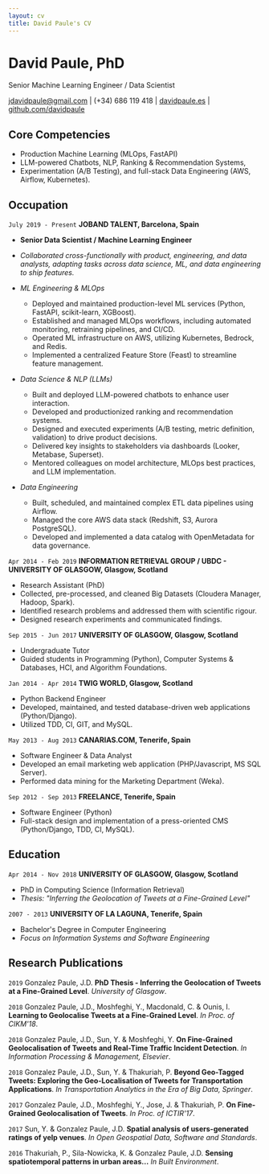 ```yaml
---
layout: cv
title: David Paule's CV
---
```

# David Paule, PhD
Senior Machine Learning Engineer / Data Scientist

<div id="webaddress">
<a href="mailto:jdavidpaule@gmail.com">jdavidpaule@gmail.com</a> | (+34) 686 119 418
| <a href="https://davidpaule.es">davidpaule.es</a>
| <a href="https://github.com/davidpaule">github.com/davidpaule</a>
</div>


## Core Competencies
- Production Machine Learning (MLOps, FastAPI)
- LLM-powered Chatbots, NLP, Ranking & Recommendation Systems, 
- Experimentation (A/B Testing), and full-stack Data Engineering (AWS, Airflow, Kubernetes).

## Occupation
`July 2019 - Present`
__JOBAND TALENT, Barcelona, Spain__

- **Senior Data Scientist / Machine Learning Engineer**
- *Collaborated cross-functionally with product, engineering, and data analysts, adapting tasks across data science, ML, and data engineering to ship features.*

- _ML Engineering & MLOps_
    - Deployed and maintained production-level ML services (Python, FastAPI, scikit-learn, XGBoost).
    - Established and managed MLOps workflows, including automated monitoring, retraining pipelines, and CI/CD.
    - Operated ML infrastructure on AWS, utilizing Kubernetes, Bedrock, and Redis.
    - Implemented a centralized Feature Store (Feast) to streamline feature management.

- _Data Science & NLP (LLMs)_
    - Built and deployed LLM-powered chatbots to enhance user interaction.
    - Developed and productionized ranking and recommendation systems.
    - Designed and executed experiments (A/B testing, metric definition, validation) to drive product decisions.
    - Delivered key insights to stakeholders via dashboards (Looker, Metabase, Superset).
    - Mentored colleagues on model architecture, MLOps best practices, and LLM implementation.

- _Data Engineering_
    - Built, scheduled, and maintained complex ETL data pipelines using Airflow.
    - Managed the core AWS data stack (Redshift, S3, Aurora PostgreSQL).
    - Developed and implemented a data catalog with OpenMetadata for data governance.

`Apr 2014 - Feb 2019`
__INFORMATION RETRIEVAL GROUP / UBDC - UNIVERSITY OF GLASGOW, Glasgow, Scotland__

- Research Assistant (PhD)
- Collected, pre-processed, and cleaned Big Datasets (Cloudera Manager, Hadoop, Spark).
- Identified research problems and addressed them with scientific rigour.
- Designed research experiments and communicated findings.

`Sep 2015 - Jun 2017`
__UNIVERSITY OF GLASGOW, Glasgow, Scotland__

- Undergraduate Tutor
- Guided students in Programming (Python), Computer Systems & Databases, HCI, and Algorithm Foundations.

`Jan 2014 - Apr 2014`
__TWIG WORLD, Glasgow, Scotland__

- Python Backend Engineer
- Developed, maintained, and tested database-driven web applications (Python/Django).
- Utilized TDD, CI, GIT, and MySQL.

`May 2013 - Aug 2013`
__CANARIAS.COM, Tenerife, Spain__

- Software Engineer & Data Analyst
- Developed an email marketing web application (PHP/Javascript, MS SQL Server).
- Performed data mining for the Marketing Department (Weka).

`Sep 2012 - Sep 2013`
__FREELANCE, Tenerife, Spain__

- Software Engineer (Python)
- Full-stack design and implementation of a press-oriented CMS (Python/Django, TDD, CI, MySQL).


## Education
`Apr 2014 - Nov 2018`
__UNIVERSITY OF GLASGOW, Glasgow, Scotland__

- PhD in Computing Science (Information Retrieval)
- *Thesis: "Inferring the Geolocation of Tweets at a Fine-Grained Level"*

`2007 - 2013`
__UNIVERSITY OF LA LAGUNA, Tenerife, Spain__

- Bachelor's Degree in Computer Engineering
- *Focus on Information Systems and Software Engineering*


## Research Publications
`2019`
Gonzalez Paule, J.D. **PhD Thesis - Inferring the Geolocation of Tweets at a Fine-Grained Level**. *University of Glasgow*.

`2018`
Gonzalez Paule, J.D., Moshfeghi, Y., Macdonald, C. & Ounis, I. **Learning to Geolocalise Tweets at a Fine-Grained Level**. *In Proc. of CIKM'18*.

`2018`
Gonzalez Paule, J.D., Sun, Y. & Moshfeghi, Y. **On Fine-Grained Geolocalisation of Tweets and Real-Time Traffic Incident Detection**. *In Information Processing & Management, Elsevier*.

`2018`
Gonzalez Paule, J.D., Sun, Y. & Thakuriah, P. **Beyond Geo-Tagged Tweets: Exploring the Geo-Localisation of Tweets for Transportation Applications**. *In Transportation Analytics in the Era of Big Data, Springer*.

`2017`
Gonzalez Paule, J.D., Moshfeghi, Y., Jose, J. & Thakuriah, P. **On Fine-Grained Geolocalisation of Tweets**. *In Proc. of ICTIR'17*.

`2017`
Sun, Y. & Gonzalez Paule, J.D. **Spatial analysis of users-generated ratings of yelp venues**. *In Open Geospatial Data, Software and Standards*.

`2016`
Thakuriah, P., Sila-Nowicka, K. & Gonzalez Paule, J.D. **Sensing spatiotemporal patterns in urban areas...** *In Built Environment*.
